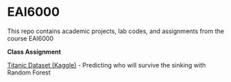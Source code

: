 # EAI6000
This repo contains academic projects, lab codes, and assignments from the course EAI6000 <br> 

**Class Assignment** <br>

[Titanic Dataset (Kaggle)](https://github.com/khaophuthaipch/EAI6000/blob/master/PimKhaophuthai_EAI6000_Assignment1(Titanic).ipynb) - Predicting who will survive the sinking with Random Forest
